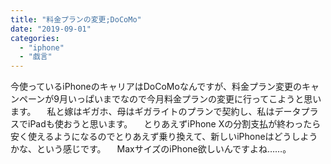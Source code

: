 ```yaml
---
title: "料金プランの変更;DoCoMo"
date: "2019-09-01"
categories: 
  - "iphone"
  - "戯言"
---
```


今使っているiPhoneのキャリアはDoCoMoなんですが、料金プラン変更のキャンペーンが9月いっぱいまでなので今月料金プランの変更に行ってこようと思います。 　私と嫁はギガホ、母はギガライトのプランで契約し、私はデータプラスでiPadも使おうと思います。 　とりあえずiPhone Xの分割支払が終わったら安く使えるようになるのでとりあえず乗り換えて、新しいiPhoneはどうしようかな、という感じです。 　MaxサイズのiPhone欲しいんですよね……。
